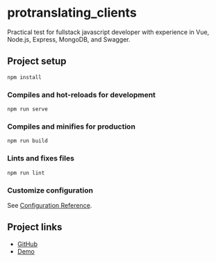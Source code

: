 # protranslating_clients
Practical test for fullstack javascript developer with experience in Vue, Node.js, Express, MongoDB, and Swagger.

## Project setup
```
npm install
```

### Compiles and hot-reloads for development
```
npm run serve
```

### Compiles and minifies for production
```
npm run build
```

### Lints and fixes files
```
npm run lint
```

### Customize configuration
See [Configuration Reference](https://cli.vuejs.org/config/).

## Project links
- [GitHub]()
- [Demo]()